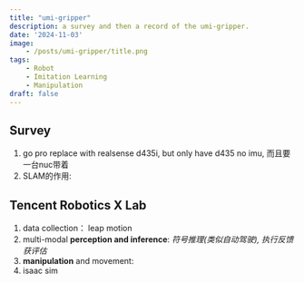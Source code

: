 ```yaml
---
title: "umi-gripper"
description: a survey and then a record of the umi-gripper.
date: '2024-11-03'
image: 
    - /posts/umi-gripper/title.png
tags: 
    - Robot
    - Imitation Learning
    - Manipulation
draft: false
---
```


## Survey
1. go pro replace with realsense d435i, but only have d435 no imu, 而且要一台nuc带着
2. SLAM的作用: 



## Tencent Robotics X Lab
1. data collection： leap motion
2. multi-modal **perception and inference**: *符号推理(类似自动驾驶), 执行反馈获评估*
3. **manipulation** and movement: 
4. isaac sim

